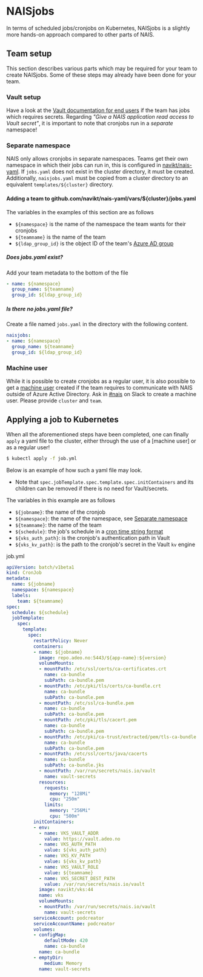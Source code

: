 # NAISjobs

In terms of scheduled jobs/cronjobs on Kubernetes, NAISjobs is a slightly more hands-on approach compared to other
parts of NAIS.

## Team setup

This section describes various parts which may be required for your team to create NAISjobs. Some of these steps may
already have been done for your team.

### Vault setup

Have a look at the [Vault documentation for end users][1] if the team has jobs which requires secrets. Regarding
*"Give a NAIS application read access to Vault secret"*, it is important to note that cronjobs run in a *separate*
namespace!

### Separate namespace

NAIS only allows cronjobs in separate namespaces. Teams get their own namespace in which their jobs can run in, this is
configured in [navikt/nais-yaml][2]. If `jobs.yaml` does not exist in the cluster directory, it must be created.
Additionally, `naisjobs.yaml` must be copied from a cluster directory to an equivalent `templates/${cluster}`
directory.

#### Adding a team to github.com/navikt/nais-yaml/vars/${cluster}/jobs.yaml

The variables in the examples of this section are as follows
* `${namespace}` is the name of the namespace the team wants for their cronjobs
* `${teamname}` is the name of the team
* `${ldap_group_id}` is the object ID of the team's [Azure AD group][3]

##### Does jobs.yaml exist?

Add your team metadata to the bottom of the file

```yaml
- name: ${namespace}
  group_name: ${teamname}
  group_id: ${ldap_group_id}
```

##### Is there no jobs.yaml file?

Create a file named `jobs.yaml` in the directory with the following content.

```yaml
naisjobs:
- name: ${namespace}
  group_name: ${teamname}
  group_id: ${ldap_group_id}
```

### Machine user

While it is possible to create cronjobs as a regular user, it is also possible to get a [machine user][4] created if
the team requires to communicate with NAIS outside of Azure Active Directory. Ask in [#nais][5] on Slack to create a
machine user. Please provide `cluster` and `team`.

## Applying a job to Kubernetes

When all the aforementioned steps have been completed, one can finally `apply` a yaml file to the cluster, either
through the use of a [machine user] or as a regular user!

```bash
$ kubectl apply -f job.yml
```

Below is an example of how such a yaml file may look.

* Note that `spec.jobTemplate.spec.template.spec.initContainers` and its children can be removed if there is no need
for Vault/secrets.

The variables in this example are as follows
* `${jobname}`: the name of the cronjob
* `${namespace}`: the name of the namespace, see [Separate namespace][5]
* `${teamname}`: the name of the team
* `${schedule}`: the job's schedule in a [cron time string format][6]
* `${vks_auth_path}`: is the cronjob's authentication path in Vault
* `${vks_kv_path}`: is the path to the cronjob's secret in the Vault `kv` engine

job.yml
```yaml
apiVersion: batch/v1beta1
kind: CronJob
metadata:
  name: ${jobname}
  namespace: ${namespace}
  labels:
    team: ${teamname}
spec:
  schedule: ${schedule}
  jobTemplate:
    spec:
      template:
        spec:
          restartPolicy: Never
          containers:
          - name: ${jobname}
            image: repo.adeo.no:5443/${app-name}:${version}
            volumeMounts:
            - mountPath: /etc/ssl/certs/ca-certificates.crt
              name: ca-bundle
              subPath: ca-bundle.pem
            - mountPath: /etc/pki/tls/certs/ca-bundle.crt
              name: ca-bundle
              subPath: ca-bundle.pem
            - mountPath: /etc/ssl/ca-bundle.pem
              name: ca-bundle
              subPath: ca-bundle.pem
            - mountPath: /etc/pki/tls/cacert.pem
              name: ca-bundle
              subPath: ca-bundle.pem
            - mountPath: /etc/pki/ca-trust/extracted/pem/tls-ca-bundle.pem
              name: ca-bundle
              subPath: ca-bundle.pem
            - mountPath: /etc/ssl/certs/java/cacerts
              name: ca-bundle
              subPath: ca-bundle.jks
            - mountPath: /var/run/secrets/nais.io/vault
              name: vault-secrets
            resources:
              requests:
                memory: "128Mi"
                cpu: "250m"
              limits:
                memory: "256Mi"
                cpu: "500m"
          initContainers:
          - env:
            - name: VKS_VAULT_ADDR
              value: https://vault.adeo.no
            - name: VKS_AUTH_PATH
              value: ${vks_auth_path}
            - name: VKS_KV_PATH
              value: ${vks_kv_path}
            - name: VKS_VAULT_ROLE
              value: ${teamname}
            - name: VKS_SECRET_DEST_PATH
              value: /var/run/secrets/nais.io/vault
            image: navikt/vks:44
            name: vks
            volumeMounts:
            - mountPath: /var/run/secrets/nais.io/vault
              name: vault-secrets
          serviceAccount: podcreator
          serviceAccountName: podcreator
          volumes:
          - configMap:
              defaultMode: 420
              name: ca-bundle
            name: ca-bundle
          - emptyDir:
              medium: Memory
            name: vault-secrets
```

[1]: https://github.com/navikt/vault-iac/blob/master/doc/endusers.md
[2]: https://github.com/navikt/nais-yaml/
[3]: https://aad.portal.azure.com/#blade/Microsoft_AAD_IAM/GroupsManagementMenuBlade/AllGroups
[4]: /teams#machine-user
[5]: https://nav-it.slack.com/messages/C5KUST8N6
[5]: #separate-namespace
[6]: https://pubs.opengroup.org/onlinepubs/9699919799/utilities/crontab.html#tag_20_25_07
